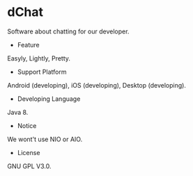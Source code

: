# dChat
Software about chatting for our developer.
  - Feature 
  
  Easyly, Lightly, Pretty.
  - Support Platform
  
  Android (developing), iOS (developing), Desktop (developing).
  - Developing Language
  
  Java 8.
  - Notice
  
  We wont't use NIO or AIO.
  - License
  
  GNU GPL V3.0. 
